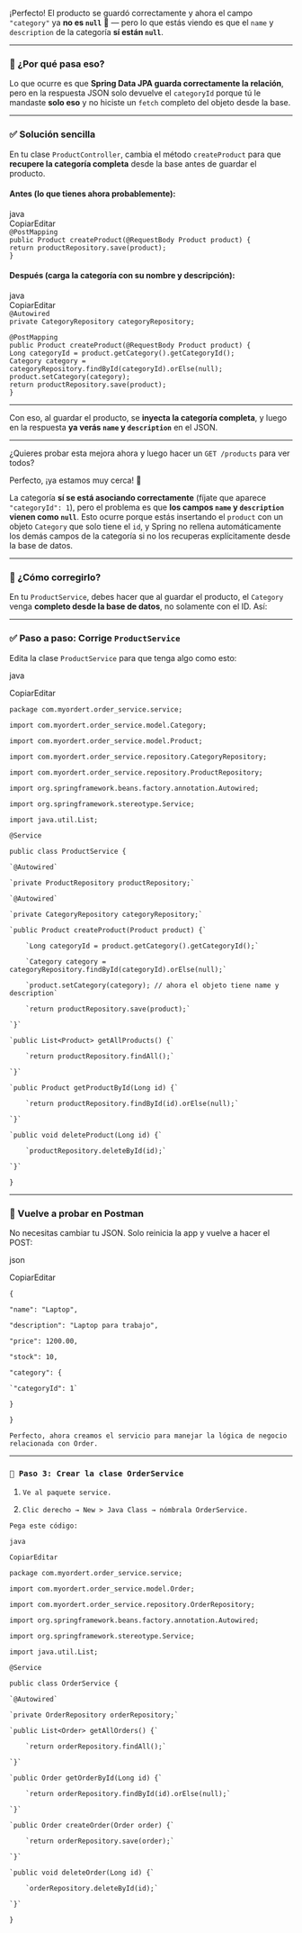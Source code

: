 ¡Perfecto\! El producto se guardó correctamente y ahora el campo `"category"` ya **no es `null`** 🎉 — pero lo que estás viendo es que el `name` y `description` de la categoría **sí están `null`**.

---

### **🔎 ¿Por qué pasa eso?**

Lo que ocurre es que **Spring Data JPA guarda correctamente la relación**, pero en la respuesta JSON solo devuelve el `categoryId` porque tú le mandaste **solo eso** y no hiciste un `fetch` completo del objeto desde la base.

---

### **✅ Solución sencilla**

En tu clase `ProductController`, cambia el método `createProduct` para que **recupere la categoría completa** desde la base antes de guardar el producto.

#### **Antes (lo que tienes ahora probablemente):**

java  
CopiarEditar  
`@PostMapping`  
`public Product createProduct(@RequestBody Product product) {`  
    `return productRepository.save(product);`  
`}`

#### **Después (carga la categoría con su nombre y descripción):**

java  
CopiarEditar  
`@Autowired`  
`private CategoryRepository categoryRepository;`

`@PostMapping`  
`public Product createProduct(@RequestBody Product product) {`  
    `Long categoryId = product.getCategory().getCategoryId();`  
    `Category category = categoryRepository.findById(categoryId).orElse(null);`  
    `product.setCategory(category);`  
    `return productRepository.save(product);`  
`}`

---

Con eso, al guardar el producto, se **inyecta la categoría completa**, y luego en la respuesta **ya verás `name` y `description`** en el JSON.

---

¿Quieres probar esta mejora ahora y luego hacer un `GET /products` para ver todos?

Perfecto, ¡ya estamos muy cerca\! 👏

La categoría **sí se está asociando correctamente** (fíjate que aparece `"categoryId": 1`), pero el problema es que **los campos `name` y `description` vienen como `null`**. Esto ocurre porque estás insertando el `product` con un objeto `Category` que solo tiene el `id`, y Spring no rellena automáticamente los demás campos de la categoría si no los recuperas explícitamente desde la base de datos.

---

### **🔧 ¿Cómo corregirlo?**

En tu `ProductService`, debes hacer que al guardar el producto, el `Category` venga **completo desde la base de datos**, no solamente con el ID. Así:

---

### **✅ Paso a paso: Corrige `ProductService`**

Edita la clase `ProductService` para que tenga algo como esto:

java

CopiarEditar

`package com.myordert.order_service.service;`

`import com.myordert.order_service.model.Category;`

`import com.myordert.order_service.model.Product;`

`import com.myordert.order_service.repository.CategoryRepository;`

`import com.myordert.order_service.repository.ProductRepository;`

`import org.springframework.beans.factory.annotation.Autowired;`

`import org.springframework.stereotype.Service;`

`import java.util.List;`

`@Service`

`public class ProductService {`

    `@Autowired`

    `private ProductRepository productRepository;`

    `@Autowired`

    `private CategoryRepository categoryRepository;`

    `public Product createProduct(Product product) {`

        `Long categoryId = product.getCategory().getCategoryId();`

        `Category category = categoryRepository.findById(categoryId).orElse(null);`

        `product.setCategory(category); // ahora el objeto tiene name y description`

        `return productRepository.save(product);`

    `}`

    `public List<Product> getAllProducts() {`

        `return productRepository.findAll();`

    `}`

    `public Product getProductById(Long id) {`

        `return productRepository.findById(id).orElse(null);`

    `}`

    `public void deleteProduct(Long id) {`

        `productRepository.deleteById(id);`

    `}`

`}`

---

### **🔁 Vuelve a probar en Postman**

No necesitas cambiar tu JSON. Solo reinicia la app y vuelve a hacer el POST:

json

CopiarEditar

`{`

  `"name": "Laptop",`

  `"description": "Laptop para trabajo",`

  `"price": 1200.00,`

  `"stock": 10,`

  `"category": {`

    `"categoryId": 1`

  `}`

`}`

`Perfecto, ahora creamos el servicio para manejar la lógica de negocio relacionada con Order.`

---

### **`🧩 Paso 3: Crear la clase OrderService`**

1. `Ve al paquete service.`

2. `Clic derecho → New > Java Class → nómbrala OrderService.`

`Pega este código:`

`java`

`CopiarEditar`

`package com.myordert.order_service.service;`

`import com.myordert.order_service.model.Order;`

`import com.myordert.order_service.repository.OrderRepository;`

`import org.springframework.beans.factory.annotation.Autowired;`

`import org.springframework.stereotype.Service;`

`import java.util.List;`

`@Service`

`public class OrderService {`

    `@Autowired`

    `private OrderRepository orderRepository;`

    `public List<Order> getAllOrders() {`

        `return orderRepository.findAll();`

    `}`

    `public Order getOrderById(Long id) {`

        `return orderRepository.findById(id).orElse(null);`

    `}`

    `public Order createOrder(Order order) {`

        `return orderRepository.save(order);`

    `}`

    `public void deleteOrder(Long id) {`

        `orderRepository.deleteById(id);`

    `}`

`}`

